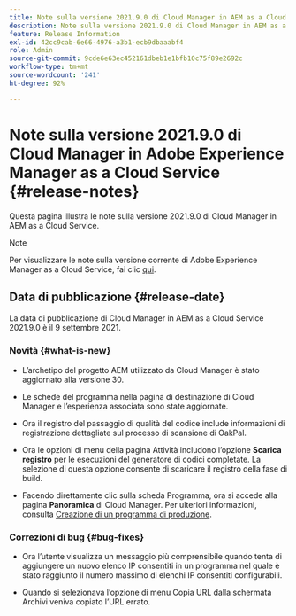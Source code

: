 ```yaml
---
title: Note sulla versione 2021.9.0 di Cloud Manager in AEM as a Cloud Service
description: Note sulla versione 2021.9.0 di Cloud Manager in AEM as a Cloud Service
feature: Release Information
exl-id: 42cc9cab-6e66-4976-a3b1-ecb9dbaaabf4
role: Admin
source-git-commit: 9cde6e63ec452161dbeb1e1bfb10c75f89e2692c
workflow-type: tm+mt
source-wordcount: '241'
ht-degree: 92%

---
```


# Note sulla versione 2021.9.0 di Cloud Manager in Adobe Experience Manager as a Cloud Service {#release-notes}

Questa pagina illustra le note sulla versione 2021.9.0 di Cloud Manager in AEM as a Cloud Service.

>[!NOTE]
>Per visualizzare le note sulla versione corrente di Adobe Experience Manager as a Cloud Service, fai clic [qui](https://experienceleague.adobe.com/docs/experience-manager-cloud-service/content/release-notes/release-notes/release-notes-current.html?lang=it).

## Data di pubblicazione {#release-date}

La data di pubblicazione di Cloud Manager in AEM as a Cloud Service 2021.9.0 è il 9 settembre 2021.

### Novità {#what-is-new}

* L’archetipo del progetto AEM utilizzato da Cloud Manager è stato aggiornato alla versione 30.

* Le schede del programma nella pagina di destinazione di Cloud Manager e l’esperienza associata sono state aggiornate.

* Ora il registro del passaggio di qualità del codice include informazioni di registrazione dettagliate sul processo di scansione di OakPal.

* Ora le opzioni di menu della pagina Attività includono l’opzione **Scarica registro** per le esecuzioni del generatore di codici completate. La selezione di questa opzione consente di scaricare il registro della fase di build.

* Facendo direttamente clic sulla scheda Programma, ora si accede alla pagina **Panoramica** di Cloud Manager. Per ulteriori informazioni, consulta [Creazione di un programma di produzione](https://experienceleague.adobe.com/docs/experience-manager-cloud-service/content/implementing/using-cloud-manager/programs/creating-production-programs.html).

### Correzioni di bug {#bug-fixes}

* Ora l’utente visualizza un messaggio più comprensibile quando tenta di aggiungere un nuovo elenco IP consentiti in un programma nel quale è stato raggiunto il numero massimo di elenchi IP consentiti configurabili.

* Quando si selezionava l’opzione di menu Copia URL dalla schermata Archivi veniva copiato l’URL errato.

